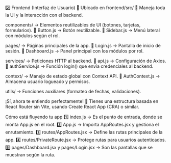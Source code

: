 2️⃣ Frontend (Interfaz de Usuario)
📍 Ubicado en frontend/src/
📌 Maneja toda la UI y la interacción con el backend.

components/ → Elementos reutilizables de UI (botones, tarjetas, formularios).
📄 Button.js → Botón reutilizable.
📄 Sidebar.js → Menú lateral con módulos según el rol.

pages/ → Páginas principales de la app.
📄 Login.js → Pantalla de inicio de sesión.
📄 Dashboard.js → Panel principal con los módulos por rol.

services/ → Peticiones HTTP al backend.
📄 api.js → Configuración de Axios.
📄 authService.js → Función login() que envía credenciales al backend.

context/ → Manejo de estado global con Context API.
📄 AuthContext.js → Almacena usuario logueado y permisos.

utils/ → Funciones auxiliares (formateo de fechas, validaciones).

¡Sí, ahora te entiendo perfectamente! 🚀 Tienes una estructura basada en React Router sin Vite, usando Create React App (CRA) o similar.

Cómo está fluyendo tu app
1️⃣ index.js → Es el punto de entrada, donde se monta App.js en el root.
2️⃣ App.js → Importa AppRoutes.jsx y gestiona el enrutamiento.
3️⃣ routes/AppRoutes.jsx → Define las rutas principales de la app.
4️⃣ routes/PrivateRoute.jsx → Protege rutas para usuarios autenticados.
5️⃣ pages/Dashboard.jsx y pages/Login.jsx → Son las pantallas que se muestran según la ruta.